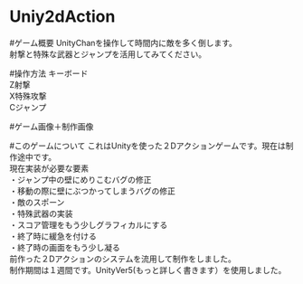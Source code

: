 # Uniy2dAction

#ゲーム概要
UnityChanを操作して時間内に敵を多く倒します。  
射撃と特殊な武器とジャンプを活用してみてください。  

#操作方法
キーボード  
Z射撃  
X特殊攻撃  
Cジャンプ  

#ゲーム画像＋制作画像

#このゲームについて
これはUnityを使った２Dアクションゲームです。現在は制作途中です。  
現在実装が必要な要素  
・ジャンプ中の壁にめりこむバグの修正  
・移動の際に壁にぶつかってしまうバグの修正  
・敵のスポーン  
・特殊武器の実装  
・スコア管理をもう少しグラフィカルにする  
・終了時に緩急を付ける  
・終了時の画面をもう少し凝る  
前作った２Dアクションのシステムを流用して制作をしました。  
制作期間は１週間です。UnityVer5(もっと詳しく書きます）を使用しました。

